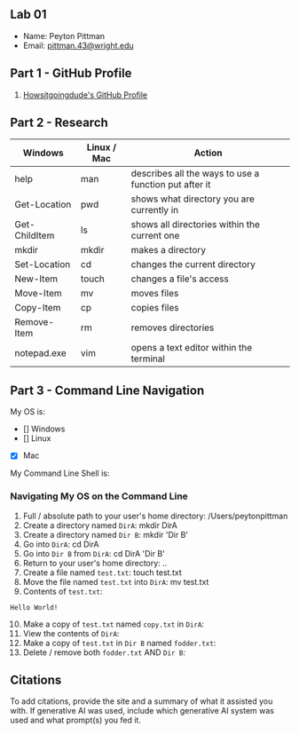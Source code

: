 ## Lab 01

- Name: Peyton Pittman
- Email: pittman.43@wright.edu

## Part 1 - GitHub Profile

1. [Howsitgoingdude's GitHub Profile](https://github.com/Howsitgoingdude)

## Part 2 - Research

| Windows | Linux / Mac | Action |
| ---     | ---         | ---    |
| help    | man         | describes all the ways to use a function put after it       |
| Get-Location | pwd    | shows what directory you are currently in       |
| Get-ChildItem | ls    | shows all directories within the current one       |
| mkdir   | mkdir       | makes a directory       |
| Set-Location | cd     | changes the current directory       |
| New-Item | touch      | changes a file's access       |
| Move-Item | mv        | moves files       |
| Copy-Item | cp        | copies files       |
| Remove-Item | rm      | removes directories       |
| notepad.exe | vim     | opens a text editor within the terminal       |

## Part 3 - Command Line Navigation

My OS is:
- [] Windows
- [] Linux
- [x] Mac

My Command Line Shell is: 

### Navigating My OS on the Command Line

1. Full / absolute path to your user's home directory: /Users/peytonpittman
2. Create a directory named `DirA`: mkdir DirA
3. Create a directory named `Dir B`: mkdir 'Dir B'
4. Go into `DirA`: cd DirA
5. Go into `Dir B` from `DirA`: cd DirA 'Dir B'
6. Return to your user's home directory: ..
7. Create a file named `test.txt`: touch test.txt
8. Move the file named `test.txt` into `DirA`: mv test.txt
9. Contents of `test.txt`: 
```
Hello World!
```
10. Make a copy of `test.txt` named `copy.txt` in `DirA`:
11. View the contents of `DirA`: 
12. Make a copy of `test.txt` in `Dir B` named `fodder.txt`:
13. Delete / remove both `fodder.txt` AND `Dir B`:

## Citations

To add citations, provide the site and a summary of what it assisted you with.  If generative AI was used, include which generative AI system was used and what prompt(s) you fed it.



